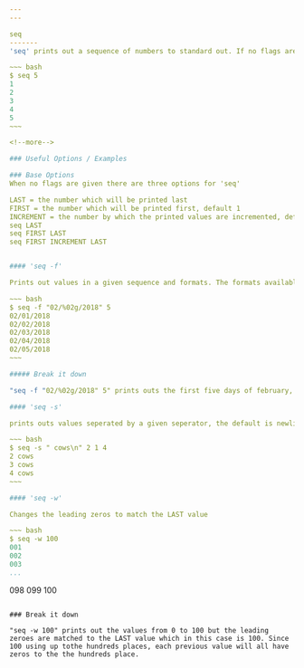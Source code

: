 ```yaml
---
---

seq
-------
'seq' prints out a sequence of numbers to standard out. If no flags are given the seq starts at 1 and increments by 1 until the given number input is reached.

~~~ bash
$ seq 5
1
2
3
4
5
~~~

<!--more-->

### Useful Options / Examples

### Base Options
When no flags are given there are three options for 'seq'

LAST = the number which will be printed last
FIRST = the number which will be printed first, default 1
INCREMENT = the number by which the printed values are incremented, default 1
seq LAST
seq FIRST LAST
seq FIRST INCREMENT LAST


#### 'seq -f' 

Prints out values in a given sequence and formats. The formats available are '%g' for integers, '%f' for decimal, and '%e' for scientific

~~~ bash
$ seq -f "02/%02g/2018" 5
02/01/2018
02/02/2018
02/03/2018
02/04/2018
02/05/2018
~~~

##### Break it down

"seq -f "02/%02g/2018" 5" prints outs the first five days of february, printing the dates with a new line after each. The '02' determines the the leading zeros. Without it the dates would not have the leading zeros.

#### 'seq -s'

prints outs values seperated by a given seperator, the default is newline.

~~~ bash
$ seq -s " cows\n" 2 1 4
2 cows
3 cows
4 cows
~~~

#### 'seq -w'

Changes the leading zeros to match the LAST value

~~~ bash
$ seq -w 100
001
002
003
...
```

098
099
100
~~~

### Break it down

"seq -w 100" prints out the values from 0 to 100 but the leading zeroes are matched to the LAST value which in this case is 100. Since 100 using up tothe hundreds places, each previous value will all have zeros to the the hundreds place.

